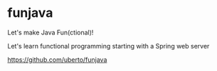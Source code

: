 # funjava
Let's make Java Fun(ctional)!

Let's learn functional programming starting with a Spring web server

https://github.com/uberto/funjava

